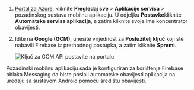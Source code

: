
1. [Portal za Azure](https://portal.azure.com/), kliknite **Pregledaj sve** > **Aplikacije servisa** > pozadinskog sustava mobilnu aplikaciju. U odjeljku **Postavke**kliknite **Automatske servisa aplikacija**, a zatim kliknite svoje ime koncentrator obavijesti.

2. Idite na **Google (GCM)**, unesite vrijednost za **Poslužitelj ključ** koji ste nabavili Firebase iz prethodnog postupka, a zatim kliknite **Spremi**.

    ![Ključ za GCM API postavite na portalu](./media/app-service-mobile-android-configure-push/mobile-push-api-key.png)

Pozadinski mobilnu aplikaciju sada je konfiguriran za korištenje Firebase oblaka Messaging da biste poslali automatske obavijesti aplikacija na uređaju sa sustavom Android pomoću središtu obavijesti.

<!-- URLs. -->


<!-- images -->
